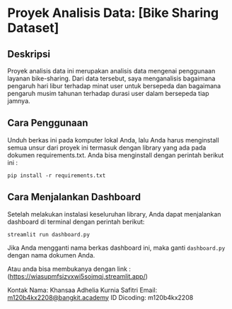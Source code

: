 # Proyek Analisis Data: [Bike Sharing Dataset]

## Deskripsi
Proyek analisis data ini merupakan analisis data mengenai penggunaan layanan bike-sharing. Dari data tersebut, saya menganalisis bagaimana pengaruh hari libur terhadap minat user untuk bersepeda dan bagaimana pengaruh musim tahunan terhadap durasi user dalam bersepeda tiap jamnya.

## Cara Penggunaan
Unduh berkas ini pada komputer lokal Anda, lalu Anda harus menginstall semua unsur dari proyek ini termasuk dengan library yang ada pada dokumen requirements.txt. Anda bisa menginstall dengan perintah berikut ini :
```
pip install -r requirements.txt
```

## Cara Menjalankan Dashboard
Setelah melakukan instalasi keseluruhan library, Anda dapat menjalankan dashboard di terminal dengan perintah berikut:
```
streamlit run dashboard.py
```
Jika Anda mengganti nama berkas dashboard ini, maka ganti `dashboard.py` dengan nama dokumen Anda.

Atau anda bisa membukanya dengan link : (https://wiasupmfsizvxwi5sojmqj.streamlit.app/)

Kontak
Nama: Khansaa Adhelia Kurnia Safitri
Email: m120b4kx2208@bangkit.academy
ID Dicoding: m120b4kx2208
